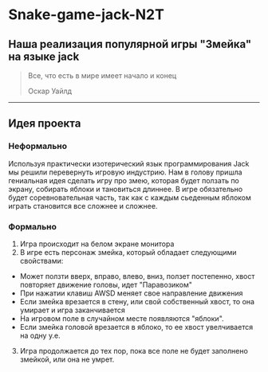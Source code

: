 # Snake-game-jack-N2T

## Наша реализация популярной игры "Змейка" на языке jack

> Все, что есть в мире имеет начало и конец
>
> Оскар Уайлд

---

## Идея проекта

### Неформально
Используя практически изотерический язык программирования Jack мы решили перевернуть игровую индустрию.
Нам в голову пришла гениальная идея сделать игру про змею, которая будет ползать по экрану, собирать яблоки и тановиться длиннее.
В игре обязательно будет соревновательная часть, так как с каждым сьеденным яблоком играть становится все сложнее и сложнее.

### Формально
1. Игра происходит на белом экране монитора
2. В игре есть персонаж змейка, который обладает следующими свойствами:
- Может ползти вверх, вправо, влево, вниз, ползет постепенно, хвост повторяет движение головы, идет "Паравозиком"
- При нажатии клавиш AWSD меняет свое направление движения
- Если змейка врезается в стену, или свой собственный хвост, то она умирает и игра заканчивается
- На игровом поле в случайном месте появляются "яблоки".
- Если змейка головой врезается в яблоко, то ее хвост увелчивается на одну у.е.
3. Игра продолжается до тех пор, пока все поле не будет заполнено змейкой, или она не умрет.



